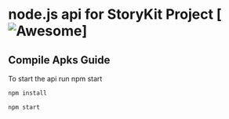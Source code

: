 # 



# node.js api for StoryKit Project [![Awesome](https://cdn.rawgit.com/sindresorhus/awesome/d7305f38d29fed78fa85652e3a63e154dd8e8829/media/badge.svg)]



Compile Apks Guide
--------------------------------------

To start the api run npm start 

```bash
npm install
```

```bash
npm start
```




